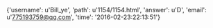 {'username': u'Bill_ye', 'path': u'1154/1154.html', 'answer': u'D', 'email': u'775193759@qq.com', 'time': '2016-02-23:22:13:51'}